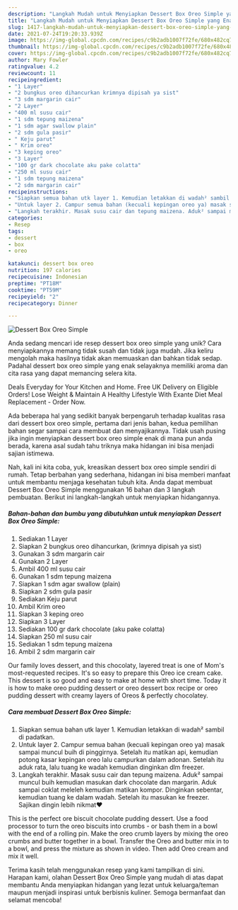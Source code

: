 ```yaml
---
description: "Langkah Mudah untuk Menyiapkan Dessert Box Oreo Simple yang Enak Banget"
title: "Langkah Mudah untuk Menyiapkan Dessert Box Oreo Simple yang Enak Banget"
slug: 1417-langkah-mudah-untuk-menyiapkan-dessert-box-oreo-simple-yang-enak-banget
date: 2021-07-24T19:20:33.939Z
image: https://img-global.cpcdn.com/recipes/c9b2adb1007f72fe/680x482cq70/dessert-box-oreo-simple-foto-resep-utama.jpg
thumbnail: https://img-global.cpcdn.com/recipes/c9b2adb1007f72fe/680x482cq70/dessert-box-oreo-simple-foto-resep-utama.jpg
cover: https://img-global.cpcdn.com/recipes/c9b2adb1007f72fe/680x482cq70/dessert-box-oreo-simple-foto-resep-utama.jpg
author: Mary Fowler
ratingvalue: 4.2
reviewcount: 11
recipeingredient:
- "1 Layer"
- "2 bungkus oreo dihancurkan krimnya dipisah ya sist"
- "3 sdm margarin cair"
- "2 Layer"
- "400 ml susu cair"
- "1 sdm tepung maizena"
- "1 sdm agar swallow plain"
- "2 sdm gula pasir"
- " Keju parut"
- " Krim oreo"
- "3 keping oreo"
- "3 Layer"
- "100 gr dark chocolate aku pake colatta"
- "250 ml susu cair"
- "1 sdm tepung maizena"
- "2 sdm margarin cair"
recipeinstructions:
- "Siapkan semua bahan utk layer 1. Kemudian letakkan di wadah² sambil di padatkan."
- "Untuk layer 2. Campur semua bahan (kecuali kepingan oreo ya) masak sampai muncul buih di pinggirnya. Setelah itu matikan api, kemudian potong kasar kepingan oreo lalu campurkan dalam adonan. Setelah itu aduk rata, lalu tuang ke wadah kemudian dinginkan dlm freezer."
- "Langkah terakhir. Masak susu cair dan tepung maizena. Aduk² sampai muncul buih kemudian masukan dark chocolate dan margarin. Aduk sampai coklat meleleh kemudian matikan kompor. Dinginkan sebentar, kemudian tuang ke dalam wadah. Setelah itu masukan ke freezer. Sajikan dingin lebih nikmat♥️"
categories:
- Resep
tags:
- dessert
- box
- oreo

katakunci: dessert box oreo 
nutrition: 197 calories
recipecuisine: Indonesian
preptime: "PT18M"
cooktime: "PT59M"
recipeyield: "2"
recipecategory: Dinner

---
```



![Dessert Box Oreo Simple](https://img-global.cpcdn.com/recipes/c9b2adb1007f72fe/680x482cq70/dessert-box-oreo-simple-foto-resep-utama.jpg)

Anda sedang mencari ide resep dessert box oreo simple yang unik? Cara menyiapkannya memang tidak susah dan tidak juga mudah. Jika keliru mengolah maka hasilnya tidak akan memuaskan dan bahkan tidak sedap. Padahal dessert box oreo simple yang enak selayaknya memiliki aroma dan cita rasa yang dapat memancing selera kita.

Deals Everyday for Your Kitchen and Home. Free UK Delivery on Eligible Orders! Lose Weight &amp; Maintain A Healthy Lifestyle With Exante Diet Meal Replacement - Order Now.

Ada beberapa hal yang sedikit banyak berpengaruh terhadap kualitas rasa dari dessert box oreo simple, pertama dari jenis bahan, kedua pemilihan bahan segar sampai cara membuat dan menyajikannya. Tidak usah pusing jika ingin menyiapkan dessert box oreo simple enak di mana pun anda berada, karena asal sudah tahu triknya maka hidangan ini bisa menjadi sajian istimewa.


Nah, kali ini kita coba, yuk, kreasikan dessert box oreo simple sendiri di rumah. Tetap berbahan yang sederhana, hidangan ini bisa memberi manfaat untuk membantu menjaga kesehatan tubuh kita. Anda dapat membuat Dessert Box Oreo Simple menggunakan 16 bahan dan 3 langkah pembuatan. Berikut ini langkah-langkah untuk menyiapkan hidangannya.

<!--inarticleads1-->

##### Bahan-bahan dan bumbu yang dibutuhkan untuk menyiapkan Dessert Box Oreo Simple:

1. Sediakan 1 Layer
1. Siapkan 2 bungkus oreo dihancurkan, (krimnya dipisah ya sist)
1. Gunakan 3 sdm margarin cair
1. Gunakan 2 Layer
1. Ambil 400 ml susu cair
1. Gunakan 1 sdm tepung maizena
1. Siapkan 1 sdm agar swallow (plain)
1. Siapkan 2 sdm gula pasir
1. Sediakan  Keju parut
1. Ambil  Krim oreo
1. Siapkan 3 keping oreo
1. Siapkan 3 Layer
1. Sediakan 100 gr dark chocolate (aku pake colatta)
1. Siapkan 250 ml susu cair
1. Sediakan 1 sdm tepung maizena
1. Ambil 2 sdm margarin cair


Our family loves dessert, and this chocolaty, layered treat is one of Mom&#39;s most-requested recipes. It&#39;s so easy to prepare this Oreo ice cream cake. This dessert is so good and easy to make at home with short time. Today it is how to make oreo pudding dessert or oreo dessert box recipe or oreo pudding dessert with creamy layers of Oreos &amp; perfectly chocolatey. 

<!--inarticleads2-->

##### Cara membuat Dessert Box Oreo Simple:

1. Siapkan semua bahan utk layer 1. Kemudian letakkan di wadah² sambil di padatkan.
1. Untuk layer 2. Campur semua bahan (kecuali kepingan oreo ya) masak sampai muncul buih di pinggirnya. Setelah itu matikan api, kemudian potong kasar kepingan oreo lalu campurkan dalam adonan. Setelah itu aduk rata, lalu tuang ke wadah kemudian dinginkan dlm freezer.
1. Langkah terakhir. Masak susu cair dan tepung maizena. Aduk² sampai muncul buih kemudian masukan dark chocolate dan margarin. Aduk sampai coklat meleleh kemudian matikan kompor. Dinginkan sebentar, kemudian tuang ke dalam wadah. Setelah itu masukan ke freezer. Sajikan dingin lebih nikmat♥️


This is the perfect ore biscuit chocolate pudding dessert. Use a food processor to turn the oreo biscuits into crumbs - or bash them in a bowl with the end of a rolling pin. Make the oreo crumb layers by mixing the oreo crumbs and butter together in a bowl. Transfer the Oreo and butter mix in to a bowl, and press the mixture as shown in video. Then add Oreo cream and mix it well. 

Terima kasih telah menggunakan resep yang kami tampilkan di sini. Harapan kami, olahan Dessert Box Oreo Simple yang mudah di atas dapat membantu Anda menyiapkan hidangan yang lezat untuk keluarga/teman maupun menjadi inspirasi untuk berbisnis kuliner. Semoga bermanfaat dan selamat mencoba!
